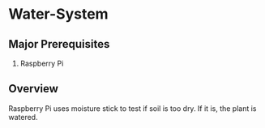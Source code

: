 # Water-System

## Major Prerequisites
1. Raspberry Pi

## Overview
Raspberry Pi uses moisture stick to test if soil is too dry. If it is, the plant is watered.


